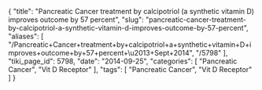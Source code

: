 {
    "title": "Pancreatic Cancer treatment by calcipotriol (a synthetic vitamin D) improves outcome by 57 percent",
    "slug": "pancreatic-cancer-treatment-by-calcipotriol-a-synthetic-vitamin-d-improves-outcome-by-57-percent",
    "aliases": [
        "/Pancreatic+Cancer+treatment+by+calcipotriol+a+synthetic+vitamin+D+improves+outcome+by+57+percent+\u2013+Sept+2014",
        "/5798"
    ],
    "tiki_page_id": 5798,
    "date": "2014-09-25",
    "categories": [
        "Pancreatic Cancer",
        "Vit D Receptor"
    ],
    "tags": [
        "Pancreatic Cancer",
        "Vit D Receptor"
    ]
}